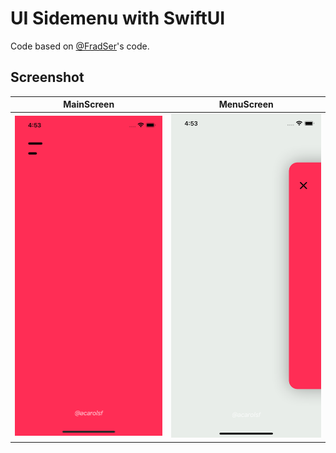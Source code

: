 # UI Sidemenu with SwiftUI

Code based on [@FradSer](https://github.com/FradSer/30-days-of-swiftui/tree/master/p1-c12-🚕-side-menu-interaction)'s code.

## Screenshot
MainScreen | MenuScreen  
-----------|-------------
![](https://github.com/acarolsf/ui-sidemenu-swiftui/blob/main/screenshots/menu-outside.png?raw=true) | ![](https://github.com/acarolsf/ui-sidemenu-swiftui/blob/main/screenshots/menu-inside.png?raw=true)
